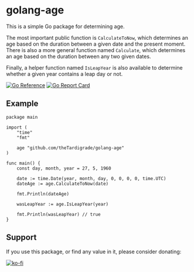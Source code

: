 # golang-age

This is a simple Go package for determining age.

The most important public function is `CalculateToNow`, which determines an age based on the duration between a given date and the present moment. There is also a more general function named `Calculate`, which determines an age based on the duration between any two given dates.

Finally, a helper function named `IsLeapYear` is also available to determine whether a given year contains a leap day or not. 

[![Go Reference](https://pkg.go.dev/badge/github.com/theTardigrade/golang-age.svg)](https://pkg.go.dev/github.com/theTardigrade/golang-age) [![Go Report Card](https://goreportcard.com/badge/github.com/thetardigrade/golang-age)](https://goreportcard.com/report/github.com/thetardigrade/golang-age)

## Example

```golang
package main

import (
	"time"
	"fmt"

	age "github.com/theTardigrade/golang-age"
)

func main() {
	const day, month, year = 27, 5, 1960

	date := time.Date(year, month, day, 0, 0, 0, 0, time.UTC)
	dateAge := age.CalculateToNow(date)

	fmt.Println(dateAge)

	wasLeapYear := age.IsLeapYear(year)

	fmt.Println(wasLeapYear) // true
}
```

## Support

If you use this package, or find any value in it, please consider donating:

[![ko-fi](https://ko-fi.com/img/githubbutton_sm.svg)](https://ko-fi.com/S6S2EIRL0)
